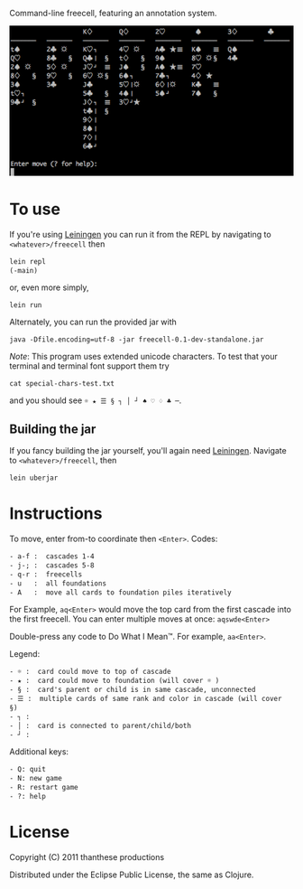 Command-line freecell, featuring an annotation system.

![Screenshot](https://raw.githubusercontent.com/thanthese/Freecell/master/screenshot.png "Screenshot")

# To use

If you're using [Leiningen][l] you can run it from the REPL by navigating to `<whatever>/freecell` then

    lein repl
    (-main)

or, even more simply,

    lein run

Alternately, you can run the provided jar with

    java -Dfile.encoding=utf-8 -jar freecell-0.1-dev-standalone.jar

*Note*: This program uses extended unicode characters. To test that your terminal and terminal font support them try

    cat special-chars-test.txt

and you should see `☼ ★ ☰ § ┐ │ ┘ ♠ ♡ ♢ ♣ ─`.

## Building the jar

If you fancy building the jar yourself, you'll again need [Leiningen][l]. Navigate to `<whatever>/freecell`, then

[l]: https://github.com/technomancy/leiningen

    lein uberjar

# Instructions

To move, enter from-to coordinate then `<Enter>`. Codes:

    - a-f :  cascades 1-4
    - j-; :  cascades 5-8
    - q-r :  freecells
    - u   :  all foundations
    - A   :  move all cards to foundation piles iteratively

For Example, `aq<Enter>` would move the top card from the first cascade into the first freecell. You can enter multiple moves at once: `aqswde<Enter>`

Double-press any code to Do What I Mean™. For example, `aa<Enter>`.

Legend:

    - ☼ :  card could move to top of cascade
    - ★ :  card could move to foundation (will cover ☼ )
    - § :  card's parent or child is in same cascade, unconnected
    - ☰ :  multiple cards of same rank and color in cascade (will cover §)
    - ┐ :
    - │ :  card is connected to parent/child/both
    - ┘ :

Additional keys:

    - Q: quit
    - N: new game
    - R: restart game
    - ?: help

# License

Copyright (C) 2011 thanthese productions

Distributed under the Eclipse Public License, the same as Clojure.
